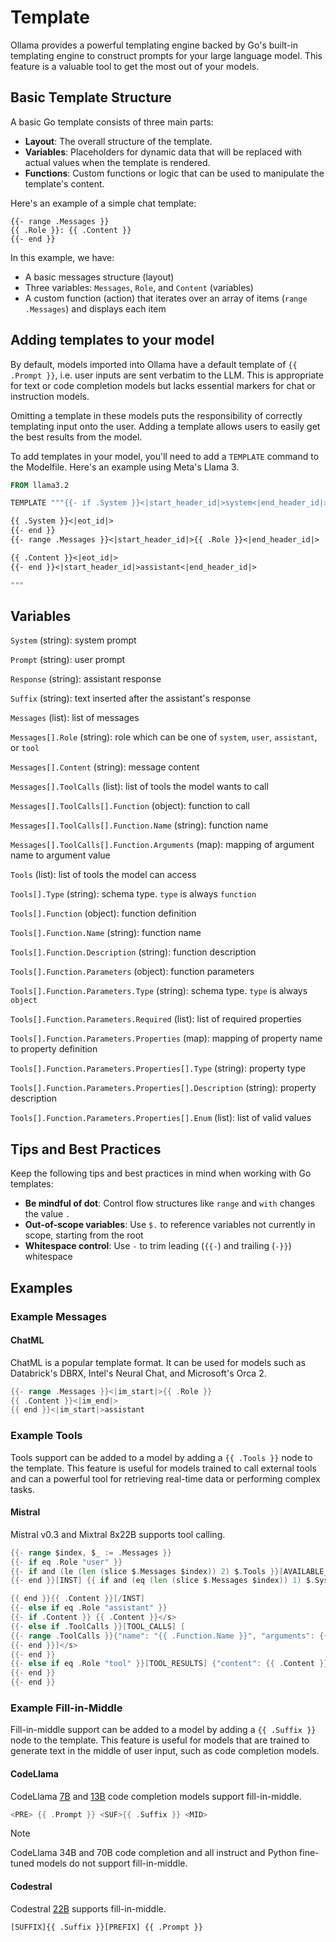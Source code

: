 # Template

Ollama provides a powerful templating engine backed by Go's built-in templating engine to construct prompts for your large language model. This feature is a valuable tool to get the most out of your models.

## Basic Template Structure

A basic Go template consists of three main parts:

* **Layout**: The overall structure of the template.
* **Variables**: Placeholders for dynamic data that will be replaced with actual values when the template is rendered.
* **Functions**: Custom functions or logic that can be used to manipulate the template's content.

Here's an example of a simple chat template:

```gotmpl
{{- range .Messages }}
{{ .Role }}: {{ .Content }}
{{- end }}
```

In this example, we have:

* A basic messages structure (layout)
* Three variables: `Messages`, `Role`, and `Content` (variables)
* A custom function (action) that iterates over an array of items (`range .Messages`) and displays each item

## Adding templates to your model

By default, models imported into Ollama have a default template of `{{ .Prompt }}`, i.e. user inputs are sent verbatim to the LLM. This is appropriate for text or code completion models but lacks essential markers for chat or instruction models.

Omitting a template in these models puts the responsibility of correctly templating input onto the user. Adding a template allows users to easily get the best results from the model.

To add templates in your model, you'll need to add a `TEMPLATE` command to the Modelfile. Here's an example using Meta's Llama 3.

```dockerfile
FROM llama3.2

TEMPLATE """{{- if .System }}<|start_header_id|>system<|end_header_id|>

{{ .System }}<|eot_id|>
{{- end }}
{{- range .Messages }}<|start_header_id|>{{ .Role }}<|end_header_id|>

{{ .Content }}<|eot_id|>
{{- end }}<|start_header_id|>assistant<|end_header_id|>

"""
```

## Variables

`System` (string): system prompt

`Prompt` (string): user prompt

`Response` (string): assistant response

`Suffix` (string): text inserted after the assistant's response

`Messages` (list): list of messages

`Messages[].Role` (string): role which can be one of `system`, `user`, `assistant`, or `tool`

`Messages[].Content` (string):  message content

`Messages[].ToolCalls` (list): list of tools the model wants to call

`Messages[].ToolCalls[].Function` (object): function to call

`Messages[].ToolCalls[].Function.Name` (string): function name

`Messages[].ToolCalls[].Function.Arguments` (map): mapping of argument name to argument value

`Tools` (list): list of tools the model can access

`Tools[].Type` (string): schema type. `type` is always `function`

`Tools[].Function` (object): function definition

`Tools[].Function.Name` (string): function name

`Tools[].Function.Description` (string): function description

`Tools[].Function.Parameters` (object): function parameters

`Tools[].Function.Parameters.Type` (string): schema type. `type` is always `object`

`Tools[].Function.Parameters.Required` (list): list of required properties

`Tools[].Function.Parameters.Properties` (map): mapping of property name to property definition

`Tools[].Function.Parameters.Properties[].Type` (string): property type

`Tools[].Function.Parameters.Properties[].Description` (string): property description

`Tools[].Function.Parameters.Properties[].Enum` (list): list of valid values

## Tips and Best Practices

Keep the following tips and best practices in mind when working with Go templates:

* **Be mindful of dot**: Control flow structures like `range` and `with` changes the value `.`
* **Out-of-scope variables**: Use `$.` to reference variables not currently in scope, starting from the root
* **Whitespace control**: Use `-` to trim leading (`{{-`) and trailing (`-}}`) whitespace

## Examples

### Example Messages

#### ChatML

ChatML is a popular template format. It can be used for models such as Databrick's DBRX, Intel's Neural Chat, and Microsoft's Orca 2.

```go
{{- range .Messages }}<|im_start|>{{ .Role }}
{{ .Content }}<|im_end|>
{{ end }}<|im_start|>assistant
```

### Example Tools

Tools support can be added to a model by adding a `{{ .Tools }}` node to the template. This feature is useful for models trained to call external tools and can a powerful tool for retrieving real-time data or performing complex tasks.

#### Mistral

Mistral v0.3 and Mixtral 8x22B supports tool calling.

```go
{{- range $index, $_ := .Messages }}
{{- if eq .Role "user" }}
{{- if and (le (len (slice $.Messages $index)) 2) $.Tools }}[AVAILABLE_TOOLS] {{ json $.Tools }}[/AVAILABLE_TOOLS]
{{- end }}[INST] {{ if and (eq (len (slice $.Messages $index)) 1) $.System }}{{ $.System }}

{{ end }}{{ .Content }}[/INST]
{{- else if eq .Role "assistant" }}
{{- if .Content }} {{ .Content }}</s>
{{- else if .ToolCalls }}[TOOL_CALLS] [
{{- range .ToolCalls }}{"name": "{{ .Function.Name }}", "arguments": {{ json .Function.Arguments }}}
{{- end }}]</s>
{{- end }}
{{- else if eq .Role "tool" }}[TOOL_RESULTS] {"content": {{ .Content }}}[/TOOL_RESULTS]
{{- end }}
{{- end }}
```

### Example Fill-in-Middle

Fill-in-middle support can be added to a model by adding a `{{ .Suffix }}` node to the template. This feature is useful for models that are trained to generate text in the middle of user input, such as code completion models.

#### CodeLlama

CodeLlama [7B](https://ollama.com/library/codellama:7b-code) and [13B](https://ollama.com/library/codellama:13b-code) code completion models support fill-in-middle.

```source.go
<PRE> {{ .Prompt }} <SUF>{{ .Suffix }} <MID>
```

> [!NOTE]
> CodeLlama 34B and 70B code completion and all instruct and Python fine-tuned models do not support fill-in-middle.

#### Codestral

Codestral [22B](https://ollama.com/library/codestral:22b) supports fill-in-middle.

```gotmpl
[SUFFIX]{{ .Suffix }}[PREFIX] {{ .Prompt }}
```
